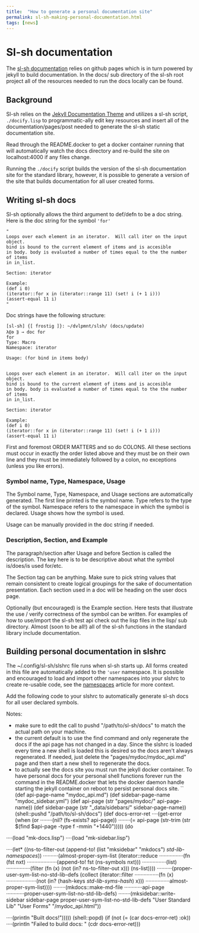 ```yaml
---
title:  "How to generate a personal documentation site"
permalink: sl-sh-making-personal-documentation.html
tags: [news]
---
```


# Sl-sh documentation


The [sl-sh documentation](https://sstanfield.github.io/sl-sh/) relies on github pages which is in turn powered by jekyll to build
documentation. In the docs/ sub directory of the sl-sh root project all
of the resources needed to run the docs locally can be found.

## Background
Sl-sh relies on the [Jekyll Documentation Theme](https://idratherbewriting.com/documentation-theme-jekyll/index.html) and utilizes a sl-sh script, `./docify.lisp` to programmatic-ally edit key
resources and insert all of the documentation/pages/post needed to generate
the sl-sh static documentation site.

Read through the README.docker to get a docker container running that will
automatically watch the docs directory and re-build the site on localhost:4000
if any files change.


Running the `./docify` script builds the version of the sl-sh documentation site
for the standard library, however, it is possible to generate a version of the
site that builds documentation for all user created forms.

## Writing sl-sh docs
Sl-sh optionally allows the third argument to def/defn to be a doc string.
Here is the doc string for the symbol `'for'`
```
"
Loops over each element in an iterator.  Will call iter on the input object.
bind is bound to the current element of items and is accesible
in body. body is evaluated a number of times equal to the the number of items
in in_list.

Section: iterator

Example:
(def i 0)
(iterator::for x in (iterator::range 11) (set! i (+ 1 i)))
(assert-equal 11 i)
"
```
Doc strings have the following structure:
```
[sl-sh] {[ frostig ]}: ~/dvlpmnt/slsh/ (docs/update)
λ⸨⚙ ⸩ → doc for
for
Type: Macro
Namespace: iterator

Usage: (for bind in items body)


Loops over each element in an iterator.  Will call iter on the input object.
bind is bound to the current element of items and is accesible
in body. body is evaluated a number of times equal to the the number of items
in in_list.

Section: iterator

Example:
(def i 0)
(iterator::for x in (iterator::range 11) (set! i (+ 1 i)))
(assert-equal 11 i)
```
First and foremost ORDER MATTERS and so do COLONS. All these sections must occur in exactly
the order listed above and they must be on their own line and they must be
immediately followed by a colon, no exceptions (unless you like errors).

### Symbol name, Type, Namespace, Usage
The Symbol name, Type, Namespace, and Usage sections are automatically
generated. The first line printed is the symbol name. Type
refers to the type of the symbol. Namespace refers to the namespace in which
the symbol is declared. Usage shows how the symbol is used.

Usage can be manually provided in the doc string if needed.

### Description, Section, and Example
The paragraph/section after Usage and before Section is called the description.
The key here is to be descriptive about what the symbol is/does/is used for/etc.

The Section tag can be anything. Make sure to pick string values that remain
consistent to create logical groupings for the sake of documentation
presentation. Each section used in a doc will be heading on the user docs page.

Optionally (but encouraged) is the Example section. Here tests that
illustrate the use / verify correctness of the symbol can be written.
For examples of how to use/import the sl-sh test api check out the lisp
files in the lisp/ sub directory. Almost (soon to be all!) all of the sl-sh
functions in the standard library include documentation.

## Building personal documentation in slshrc

The ~/.config/sl-sh/slshrc file runs when sl-sh starts up. All forms created
in this file are automatically added to the `'user` namespace. It is possible
and encouraged to load and import other namespaces into your slshrc to
create re-usable code, see the [namespaces](/mydoc_namespaces.html) article
for more context.

Add the following code to your slshrc to automatically generate sl-sh docs
for all user declared symbols.

Notes:
- make sure to edit the call to pushd "/path/to/sl-sh/docs" to match
the actual path on your machine.
- the current default is to use the find command and only regenerate the
docs if the api page has not changed in a day. Since the slshrc is loaded
every time a new shell is loaded this is desired so the docs aren't always
regenerated. If needed, just delete the "pages/mydoc/mydoc_api.md" page
and then start a new shell to regenerate the docs.
- to actually see the docs site you must run the jekyll docker container. To 
have personal docs for your personal shell functions forever run the command
in the README.docker that lets the docker daemon handle starting the jekyll
container on reboot to persist personal docs site.
``
(def api-page-name "mydoc_api.md")
(def sidebar-page-name "mydoc_sidebar.yml")
(def api-page (str "pages/mydoc/" api-page-name))
(def sidebar-page (str "_data/sidebars/" sidebar-page-name))
(shell::pushd "/path/to/sl-sh/docs")
(def docs-error-ret
····(get-error (when (or
········(nil? (fs-exists? api-page))
········(= api-page (str-trim (str $(find $api-page -type f -mmin "+1440"))))) (do

····(load "mk-docs.lisp")
····(load "mk-sidebar.lisp")

····(let* ((ns-to-filter-out (append-to! (list "mksidebar" "mkdocs") *std-lib-namespaces*))
··········(almost-proper-sym-list (iterator::reduce
················(fn (fst nxt)
····················(append-to! fst (ns-symbols nxt)))
················(list)
················(filter (fn (x) (not (in? ns-to-filter-out x))) (ns-list))))
··········(proper-user-sym-list-no-std-lib-defs (collect (iterator::filter
················(fn (x)
····················(not (in? (hash-keys *std-lib-syms-hash*) x)))
················almost-proper-sym-list))))
········(mkdocs::make-md-file
············api-page
············proper-user-sym-list-no-std-lib-defs)
········(mksidebar::write-sidebar sidebar-page proper-user-sym-list-no-std-lib-defs "User Standard Lib" "User Forms" "/mydoc_api.html"))

····(println "Built docs!")))))
(shell::popd)
(if (not (= (car docs-error-ret) :ok))
····(println "Failed to build docs: " (cdr docs-error-ret)))
```
